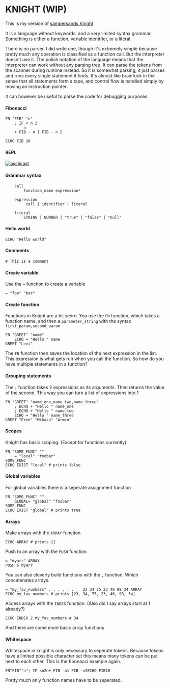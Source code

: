 # KNIGHT (WIP)
This is my version of [sampersands Knight](https://github.com/sampersand/Knight-Haskell)

It is a language without keywords, and a very limited syntax grammar.
Something is either a function, variable identifier, or a literal.

There is no parser.
I did write one, though it's extremely simple because pretty much any operation is classified as a function call.
But the interpreter doesn't use it. The polish notation of the language means that the interpreter can work without any parsing tree.
It can parse the tokens from the scanner during runtime instead. So it is somewhat parsing, it just parses and runs every single statement it finds.
It's almost like brainfuck in the sense that all statements form a tape, and control flow is handled simply by moving an instruction pointer.

It can however be useful to parse the code for debugging purposes.

#### Fibonacci
```
FN "FIB" "n" 
	; IF < n 2
		n
	+ FIB - n 1 FIB - n 2

ECHO FIB 10
```

#### REPL
[![asciicast](https://asciinema.org/a/zEFUTHG6pYRP3UW7zOvvj9rkV.svg)](https://asciinema.org/a/zEFUTHG6pYRP3UW7zOvvj9rkV)

#### Grammar syntax
```
	call
		function_name expression*
	
	expression
		 call | identifier | literal

	literal
		STRING | NUMBER | "true" | "false" | "null"
```

#### Hello world
```
ECHO "Hello world"
```

#### Comments
```
# This is a comment
```

#### Create variable
Use the `=` function to create a variable
```
= "foo" "bar"
```

#### Create function
Functions in Knight are a bit weird.
You use the `FN` function, which takes a function name,
and then a `parameter_string` with the syntax `first_param,second_param`
```
FN "GREET" "name"
	ECHO + "Hello " name
GREET "Levi"
```
The `FN` function then saves the location of the next expression in the list.
This expression is what gets run when you call the function.
So how do you have multiple statements in a function?

#### Grouping statements
The `;` function takes 2 expressions as its arguments.
Then returns the value of the second.
This way you can turn a list of expressions into 1
```
FN "GREET" "name_one,name_two,name_three"
	; ECHO + "Hello " name_one
	; ECHO + "Hello " name_two
	ECHO + "Hello " name_three
GREET "Eren" "Mikasa" "Armin"
```

#### Scopes
Knight has basic scoping. (Except for functions currently)
```
FN "SOME_FUNC" ""
    = "local" "foobar"
SOME_FUNC
ECHO EXIST "local" # prints false
```

#### Global variables
For global variables there is a seperate assignment function
```
FN "SOME_FUNC" ""
    GLOBAL= "global" "foobar"
SOME_FUNC
ECHO EXIST "global" # prints true
```

#### Arrays
Make arrays with the `ARRAY` function
```
ECHO ARRAY # prints []
```
Push to an array with the `PUSH` function
```
= "myarr" ARRAY
PUSH 5 myarr
```
You can also cleverly build functions with the `,` function. Which concatenates arrays.
```
= "my_fav_numbers" , , , , , , ,  23 34 75 23 46 98 34 ARRAY
ECHO my_fav_numbers # prints [23, 34, 75, 23, 46, 98, 34]
```
Access arrays with the `INDEX` function. (Also did I say arrays start at 1 already?)
```
ECHO INDEX 2 my_fav_numbers # 34
```
And there are some more basic array functions

#### Whitespace
Whitespace in knight is only necessary to seperate tokens. Because tokens have a limited possible character set this means many tokens can be put next to each other.
This is the fibonacci example again.
```
FN"FIB""n"; IF <n2n+ FIB -n1 FIB -n2ECHO FIB10
```
Pretty much only function names have to be seperated.
